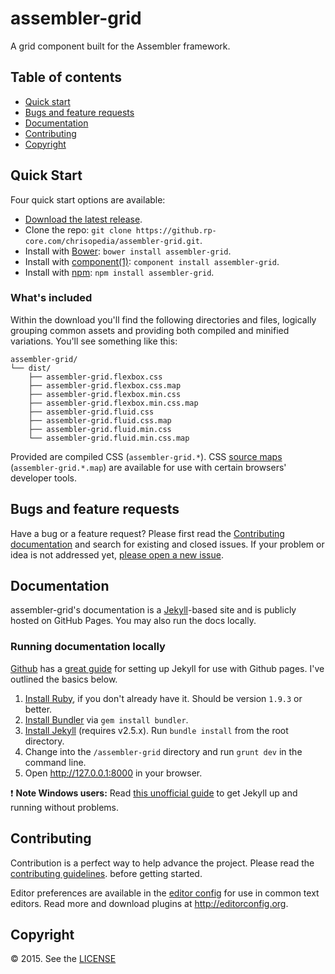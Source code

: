 # assembler-grid

A grid component built for the Assembler framework.

## Table of contents

- [Quick start](#quick-start)
- [Bugs and feature requests](#bugs-and-feature-requests)
- [Documentation](#documentation)
- [Contributing](#contributing)
- [Copyright](#copyright)

## Quick Start

Four quick start options are available:

- [Download the latest release](https://github.rp-core.com/chrisopedia/assembler-grid/archive/v1.0.0.zip).
- Clone the repo: `git clone https://github.rp-core.com/chrisopedia/assembler-grid.git`.
- Install with [Bower](http://bower.io): `bower install assembler-grid`.
- Install with [component(1)](https://github.com/componentjs/component): `component install assembler-grid`.
- Install with [npm](https://www.npmjs.org): `npm install assembler-grid`.

### What's included

Within the download you'll find the following directories and files, logically
grouping common assets and providing both compiled and minified variations.
You'll see something like this:

```
assembler-grid/
└── dist/
    ├── assembler-grid.flexbox.css
    ├── assembler-grid.flexbox.css.map
    ├── assembler-grid.flexbox.min.css
    ├── assembler-grid.flexbox.min.css.map
    ├── assembler-grid.fluid.css
    ├── assembler-grid.fluid.css.map
    ├── assembler-grid.fluid.min.css
    └── assembler-grid.fluid.min.css.map
```

Provided are compiled CSS (`assembler-grid.*`). CSS [source maps](https://developers.google.com/chrome-developer-tools/docs/css-preprocessors)
(`assembler-grid.*.map`) are available for use with certain browsers' developer
tools.

## Bugs and feature requests

Have a bug or a feature request? Please first read the
[Contributing documentation](https://github.com/chrisopedia/assembler-grid/blob/master/CONTRIBUTING.md)
and search for existing and closed issues. If your problem or idea is not
addressed yet, [please open a new issue](https://github.com/chrisopedia/assembler-grid/issues/new).

## Documentation

assembler-grid's documentation is a [Jekyll](http://jekyllrb.com)-based site and
is publicly hosted on GitHub Pages.  You may also run the docs locally.

### Running documentation locally

[Github](https://github.com/) has a [great guide](https://help.github.com/articles/using-jekyll-with-pages/)
for setting up Jekyll for use with Github pages.  I've outlined the basics below.

1. [Install Ruby](https://www.ruby-lang.org/en/downloads/), if you don't already have it. Should be version `1.9.3` or better.
2. [Install Bundler](http://bundler.io/) via `gem install bundler`.
3. [Install Jekyll](http://jekyllrb.com/docs/installation) (requires v2.5.x). Run `bundle install` from the root directory.
4. Change into the `/assembler-grid` directory and run `grunt dev` in the command line.
5. Open <http://127.0.0.1:8000> in your browser.

:exclamation: **Note Windows users:** Read [this unofficial guide](http://jekyll-windows.juthilo.com/) to get Jekyll up and running without problems.

## Contributing

Contribution is a perfect way to help advance the project.  Please read the
[contributing guidelines](https://github.com/chrisopedia/assembler-grid/blob/master/CONTRIBUTING.md).
before getting started.

Editor preferences are available in the [editor config](https://github.com/chrisopedia/assembler-grid/blob/master/.editorconfig)
for use in common text editors. Read more and download plugins at <http://editorconfig.org>.

## Copyright

:copyright: 2015. See the [LICENSE](https://github.com/chrisopedia/assembler-grid/blob/master/LICENSE.md)
